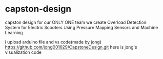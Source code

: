 # capston-design

capston design for our ONLY ONE team
we create Overload Detection System for Electric Scooters Using Pressure Mapping Sensors and Machine Learning

i upload arduino file and vs code(made by jong)
https://github.com/jong001029/CapstoneDesign.git
here is jong's visualization code
